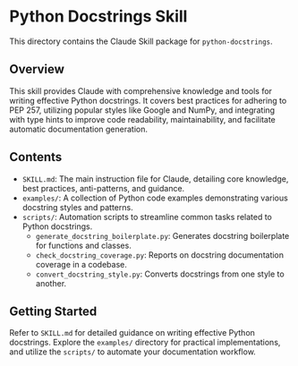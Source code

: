 # Python Docstrings Skill

This directory contains the Claude Skill package for `python-docstrings`.

## Overview

This skill provides Claude with comprehensive knowledge and tools for writing effective Python docstrings. It covers best practices for adhering to PEP 257, utilizing popular styles like Google and NumPy, and integrating with type hints to improve code readability, maintainability, and facilitate automatic documentation generation.

## Contents

*   `SKILL.md`: The main instruction file for Claude, detailing core knowledge, best practices, anti-patterns, and guidance.
*   `examples/`: A collection of Python code examples demonstrating various docstring styles and patterns.
*   `scripts/`: Automation scripts to streamline common tasks related to Python docstrings.
    *   `generate_docstring_boilerplate.py`: Generates docstring boilerplate for functions and classes.
    *   `check_docstring_coverage.py`: Reports on docstring documentation coverage in a codebase.
    *   `convert_docstring_style.py`: Converts docstrings from one style to another.

## Getting Started

Refer to `SKILL.md` for detailed guidance on writing effective Python docstrings. Explore the `examples/` directory for practical implementations, and utilize the `scripts/` to automate your documentation workflow.

